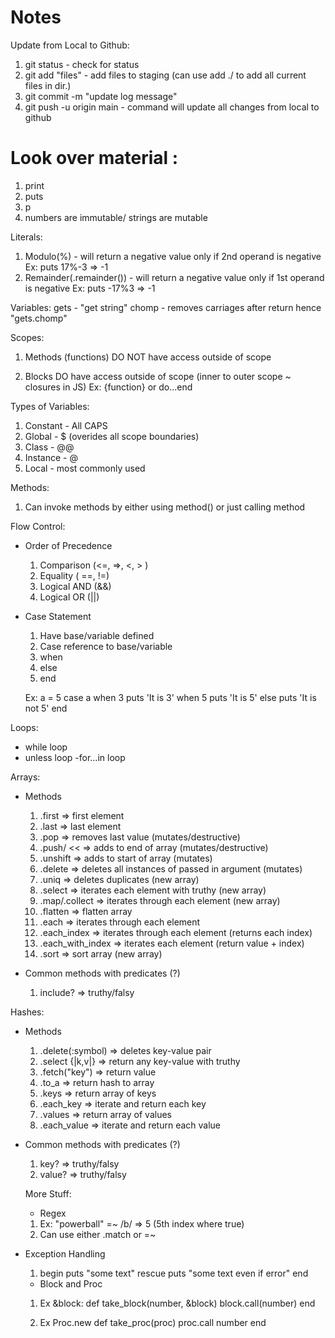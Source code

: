 # Notes

Update from Local to Github:

1. git status - check for status
2. git add "files" - add files to staging (can use add ./ to add all current files in dir.)
3. git commit -m "update log message"
4. git push -u origin main - command will update all changes from local to github

# Look over material :

1. print
2. puts
3. p
4. numbers are immutable/ strings are mutable

Literals:

1. Modulo(%) - will return a negative value only if 2nd operand is negative
   Ex: puts 17%-3
   => -1
2. Remainder(.remainder()) - will return a negative value only if 1st operand is negative
   Ex: puts -17%3
   => -1

Variables:
gets - "get string"
chomp - removes carriages after return
hence "gets.chomp"

Scopes:

1. Methods (functions) DO NOT have access outside of scope

2. Blocks DO have access outside of scope (inner to outer scope ~ closures in JS)
   Ex: {function} or do...end

Types of Variables:

1. Constant - All CAPS
2. Global - $ (overides all scope boundaries)
3. Class - @@
4. Instance - @
5. Local - most commonly used

Methods:

1. Can invoke methods by either using method() or just calling method

Flow Control:

- Order of Precedence

  1. Comparison (<=, =>, <, > )
  2. Equality ( ==, !=)
  3. Logical AND (&&)
  4. Logical OR (||)

- Case Statement

  1. Have base/variable defined
  2. Case reference to base/variable
  3. when
  4. else
  5. end

  Ex:
  a = 5
  case a
  when 3
  puts 'It is 3'
  when 5
  puts 'It is 5'
  else
  puts 'It is not 5'
  end

Loops:

- while loop
- unless loop
  -for...in loop

Arrays:

- Methods

  1. .first => first element
  2. .last => last element
  3. .pop => removes last value (mutates/destructive)
  4. .push/ << => adds to end of array (mutates/destructive)
  5. .unshift => adds to start of array (mutates)
  6. .delete => deletes all instances of passed in argument (mutates)
  7. .uniq => deletes duplicates (new array)
  8. .select => iterates each element with truthy (new array)
  9. .map/.collect => iterates through each element (new array)
  10. .flatten => flatten array
  11. .each => iterates through each element
  12. .each_index => iterates through each element (returns each index)
  13. .each_with_index => iterates each element (return value + index)
  14. .sort => sort array (new array)

- Common methods with predicates (?)
  1. include? => truthy/falsy

Hashes:

- Methods

  1. .delete(:symbol) => deletes key-value pair
  2. .select {|k,v|} => return any key-value with truthy
  3. .fetch("key") => return value
  4. .to_a => return hash to array
  5. .keys => return array of keys
  6. .each_key => iterate and return each key
  7. .values => return array of values
  8. .each_value => iterate and return each value

- Common methods with predicates (?)

  1. key? => truthy/falsy
  2. value? => truthy/falsy

  More Stuff:

  - Regex

  1. Ex: "powerball" =~ /b/ => 5 (5th index where true)
  2. Can use either .match or =~

- Exception Handling

  1. begin
     puts "some text"
     rescue
     puts "some text even if error"
     end

  - Block and Proc

  1. Ex &block:
     def take_block(number, &block)
     block.call(number)
     end

  2. Ex Proc.new
     def take_proc(proc)
     proc.call number
     end
